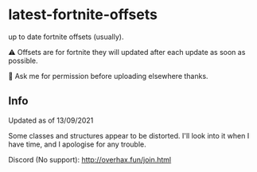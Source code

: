# latest-fortnite-offsets

up to date fortnite offsets (usually). 

⚠️ Offsets are for fortnite they will updated after each update as soon as possible.

📝 Ask me for permission before uploading elsewhere thanks.

## Info
Updated as of 13/09/2021

Some classes and structures appear to be distorted. I'll look into it when I have time, and I apologise for any trouble.

Discord (No support): http://overhax.fun/join.html
